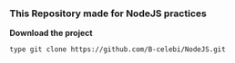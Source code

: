 ### This Repository made for NodeJS practices

**Download the project**

```
type git clone https://github.com/B-celebi/NodeJS.git
```
